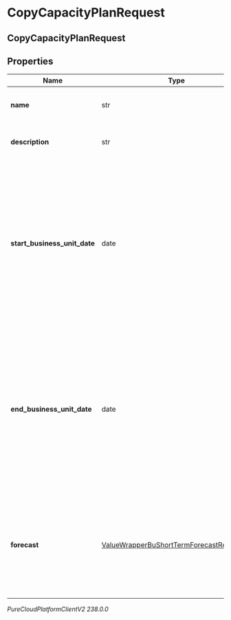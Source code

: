# CopyCapacityPlanRequest

## CopyCapacityPlanRequest

## Properties

|Name | Type | Description | Notes|
|------------ | ------------- | ------------- | -------------|
| **name** | str | The name of the new capacity plan | |
| **description** | str | Description of the new capacity plan | [optional] |
| **start_business_unit_date** | date | The start date for the capacity plan relative to the business unit time zone in yyyy-MM-dd format. Dates are represented as an ISO-8601 string. For example: yyyy-MM-dd | |
| **end_business_unit_date** | date | The end date for the capacity plan relative to the business unit time zone in yyyy-MM-dd format. Dates are represented as an ISO-8601 string. For example: yyyy-MM-dd | |
| **forecast** | [ValueWrapperBuShortTermForecastReference](ValueWrapperBuShortTermForecastReference) | The selected forecast for this capacity plan. Uses forecast from original capacity plan if not specified | [optional] |



_PureCloudPlatformClientV2 238.0.0_
